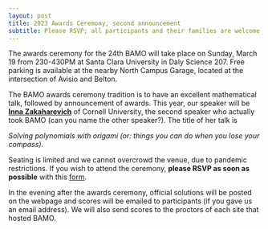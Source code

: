 ```yaml
---
layout: post
title: 2023 Awards Ceremony, second announcement
subtitle: Please RSVP; all participants and their families are welcome!
---
```

The awards ceremony for the 24th BAMO will take place on Sunday, March 19 from 230-430PM at Santa Clara University in Daly Science 207. Free parking is available at the nearby North Campus Garage, located at the intersection of Avisio and Belton.

The BAMO awards ceremony tradition is to have an excellent mathematical talk, followed by announcement of awards.  This year, our speaker will be
**[Inna Zakaharevich](https://pi.math.cornell.edu/~zakh/)** of Cornell University, the second speaker who actually took BAMO (can you name the other speaker?).  The title of her talk is 


*Solving polynomials with origami (or: things you can do when you lose your compass).*

Seating is limited and we cannot overcrowd the venue, due to pandemic restrictions. If you wish to attend the ceremony, **please RSVP as soon as possible** with this [form](https://forms.gle/SCMXj1v4rjzJeqto9).

In the evening after the awards ceremony, official solutions will be posted on the webpage and scores will be emailed to participants (if you gave us an email address).  We will also send scores to the proctors of each site that hosted BAMO.

